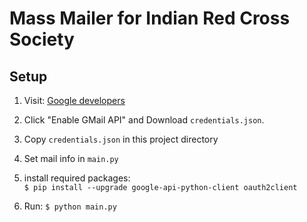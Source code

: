 # Mass Mailer for Indian Red Cross Society 


## Setup

1) Visit: [Google developers](https://developers.google.com/gmail/api/quickstart/python)

2) Click "Enable GMail API" and Download ```credentials.json```.

3) Copy ```credentials.json``` in this project directory

4) Set mail info in ```main.py```

5) install required packages: <br>
```$ pip install --upgrade google-api-python-client oauth2client```

6) Run: ```$ python main.py```

